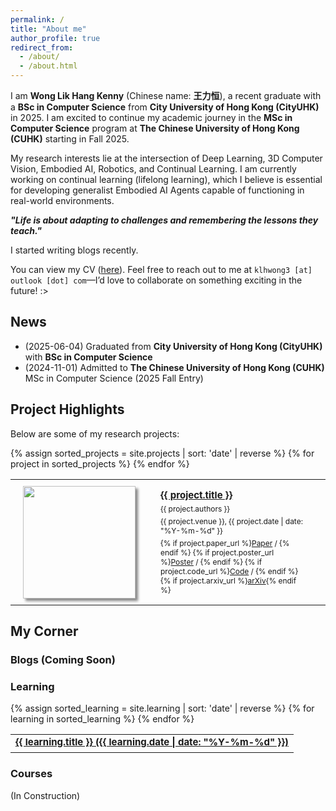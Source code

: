 ```yaml
---
permalink: /
title: "About me"
author_profile: true
redirect_from: 
  - /about/
  - /about.html
---
```


I am **Wong Lik Hang Kenny** (Chinese name: **王力恒**), a recent graduate with a **BSc in Computer Science** from **City University of Hong Kong (CityUHK)** in 2025. I am excited to continue my academic journey in the **MSc in Computer Science** program at **The Chinese University of Hong Kong (CUHK)** starting in Fall 2025.

My research interests lie at the intersection of Deep Learning, 3D Computer Vision, Embodied AI, Robotics, and Continual Learning. I am currently working on continual learning (lifelong learning), which I believe is essential for developing generalist Embodied AI Agents capable of functioning in real-world environments.

***"Life is about adapting to challenges and remembering the lessons they teach."***

I started writing blogs recently.

You can view my CV ([here](/files/resume.pdf)). Feel free to reach out to me at `klhwong3 [at] outlook [dot] com`—I’d love to collaborate on something exciting in the future! :>

## News
- (2025-06-04) Graduated from **City University of Hong Kong (CityUHK)** with **BSc in Computer Science**
- (2024-11-01) Admitted to **The Chinese University of Hong Kong (CUHK)** MSc in Computer Science (2025 Fall Entry)

## Project Highlights
Below are some of my research projects:

<table style="width: 100%; border: none;">
  {% assign sorted_projects = site.projects | sort: 'date' | reverse %}
  {% for project in sorted_projects %}
    <tr style="width: 100%; border: none;">
    <td width="20%" style="padding: 10px 30px 10px 10px; border: none;">
      <div class="container">
        <img src="{{ project.thumbnail }}" width="180px" style="box-shadow: 4px 4px 4px #888888; margin-left: 10px;">
      </div>
    </td>
    <td style="padding: 10px 30px 10px 10px; border: none;">
      <a href="{{ project.url }}" style="font-size: 15px; font-weight: bold;">{{ project.title }}</a>
      <div style="height: 5px;"></div>
      <div style="font-size: 12px">{{ project.authors }}</div>
      <div style="height: 5px;"></div>
      <div style="font-size: 12px">{{ project.venue }}, {{ project.date | date: "%Y-%m-%d" }}</div>
      <div style="height: 5px;"></div>
      <div style="font-size: 12px">
        {% if project.paper_url %}<a href="{{ project.paper_url }}" target="_blank">Paper</a> / {% endif %}
        {% if project.poster_url %}<a href="{{ project.poster_url }}" target="_blank">Poster</a> / {% endif %}
        {% if project.code_url %}<a href="{{ project.code_url }}" target="_blank">Code</a> / {% endif %}
        {% if project.arxiv_url %}<a href="{{ project.arxiv_url }}" target="_blank">arXiv</a>{% endif %}
      </div>
    </td>
  </tr>
  {% endfor %}
</table>

## My Corner

### Blogs (Coming Soon)
<!-- <table style="width: 100%; border: none;">
  {% assign sorted_blogs = site.blogs | sort: 'date' | reverse %}
  {% for blog in sorted_blogs %}
    <tr>
      <td style="border: none;">
        <a href="{{ blog.url }}" style="font-size: 15px; font-weight: bold;">{{ blog.title }} ({{ blog.date | date: "%Y-%m-%d" }})</a>
        <div style="height: 3px;"></div>
      </td>
    </tr>
  {% endfor %}
</table> -->

### Learning
<table style="width: 100%; border: none;">
  {% assign sorted_learning = site.learning | sort: 'date' | reverse %}
  {% for learning in sorted_learning %}
    <tr>
      <td style="border: none;">
        <a href="{{ learning.url }}" style="font-size: 15px; font-weight: bold;">{{ learning.title }} ({{ learning.date | date: "%Y-%m-%d" }})</a>
        <div style="height: 3px;"></div>
      </td>
    </tr>
  {% endfor %}
</table>

### Courses

(In Construction)